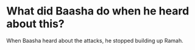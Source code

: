 # What did Baasha do when he heard about this?

When Baasha heard about the attacks, he stopped building up Ramah.
